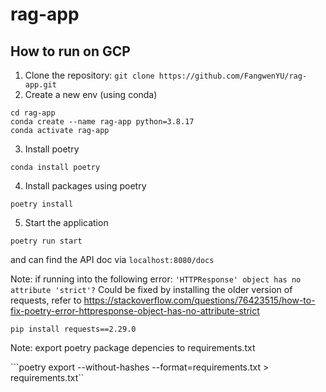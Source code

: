 # rag-app

## How to run on GCP

1. Clone the repository: 
```git clone https://github.com/FangwenYU/rag-app.git```
2. Create a new env (using conda)
```
cd rag-app
conda create --name rag-app python=3.8.17
conda activate rag-app
```
3. Install poetry
```
conda install poetry
```
4. Install packages using poetry
```
poetry install
```
5. Start the application
```
poetry run start
```
and can find the API doc via ```localhost:8080/docs```



Note:
if running into the following error: 
```'HTTPResponse' object has no attribute 'strict'?```
Could be fixed by installing the older version of requests, refer to https://stackoverflow.com/questions/76423515/how-to-fix-poetry-error-httpresponse-object-has-no-attribute-strict

```pip install requests==2.29.0```


Note:
export poetry package depencies to requirements.txt

```poetry export --without-hashes --format=requirements.txt > requirements.txt``

